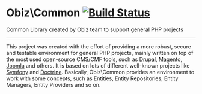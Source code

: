 # Obiz\Common [![Build Status](https://travis-ci.org/Obiz/Common.png?branch=master)](https://travis-ci.org/Obiz/Common?branch=master)

Common Library created by Obiz team to support general PHP projects

---

This project was created with the effort of providing a more robust, secure and
testable environment for general PHP projects, mainly written on top of the most
used open-source CMS/CMF tools, such as [Drupal](http://drupal.org/),
[Magento](http://magentocommerce.com), [Joomla](http://joomla.org) and others.
It is based on lots of different well-known projects like
[Symfony](http://www.doctrine-project.org/) and
[Doctrine](http://www.doctrine-project.org/). Basically, Obiz\Common provides
an environment to work with some concepts, such as Entities, Entity
Repositories, Entity Managers, Entity Providers and so on.